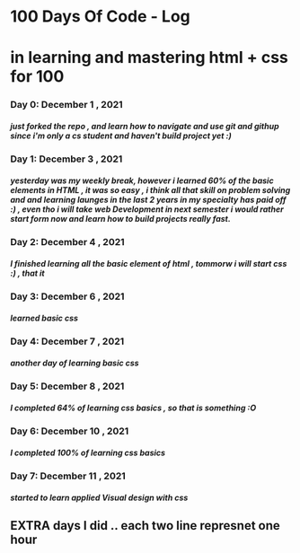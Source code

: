 # 100 Days Of Code - Log
# in learning and mastering html + css for 100 

### Day 0:  December 1 , 2021 
##### just forked the repo , and learn how to navigate and use git and githup since i'm only a cs student and haven't build project yet :)

### Day 1:  December 3 , 2021 
##### yesterday was my weekly break, however i learned 60% of the basic elements in HTML , it was so easy , i think all that skill on problem solving and and learning launges in the last 2 years in my specialty has paid off :) , even tho i will take web Development in next semester i would rather start form now and learn how to build projects really fast.

### Day 2:  December 4 , 2021 
##### I finished learning all the basic element of html , tommorw i will start css :) , that it

### Day 3:  December 6 , 2021 
##### learned basic css 

### Day 4:  December 7 , 2021 
##### another day of learning basic css 

### Day 5:  December 8 , 2021 
##### I completed 64% of learning css basics , so that is something :O

### Day 6:  December 10 , 2021 
##### I completed 100% of learning css basics 

### Day 7:  December 11 , 2021 
##### started to learn applied Visual design with css



## EXTRA days I did .. each two line represnet one hour 
